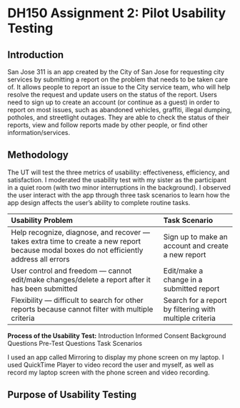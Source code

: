 # DH150 Assignment 2: Pilot Usability Testing

## Introduction

San Jose 311 is an app created by the City of San Jose for requesting city services by submitting a report on the problem that needs to be taken care of. It allows people to report an issue to the City service team, who will help resolve the request and update users on the status of the report. Users need to sign up to create an account (or continue as a guest) in order to report on most issues, such as abandoned vehicles, graffiti, illegal dumping, potholes, and streetlight outages. They are able to check the status of their reports, view and follow reports made by other people, or find other information/services. 

## Methodology

The UT will test the three metrics of usability: effectiveness, efficiency, and satisfaction. I moderated the usability test with my sister as the participant in a quiet room (with two minor interruptions in the background). I observed the user interact with the app through three task scenarios to learn how the app design affects the user’s ability to complete routine tasks. 

Usability Problem  | Task Scenario  |
:--- | :---  |
Help recognize, diagnose, and recover — takes extra time to create a new report because modal boxes do not efficiently address all errors  | Sign up to make an account and create a new report  | 
User control and  freedom — cannot edit/make changes/delete a report after it has been submitted  | Edit/make a change in a submitted report  |
Flexibility — difficult to search for other reports because cannot filter with multiple criteria  | Search for a report by filtering with multiple criteria  |

**Process of the Usability Test:**
Introduction
Informed Consent
Background Questions
Pre-Test Questions
Task Scenarios 

I used an app called Mirroring to display my phone screen on my laptop. I used QuickTime Player to video record the user and myself, as well as record my laptop screen with the phone screen and video recording. 


## Purpose of Usability Testing
